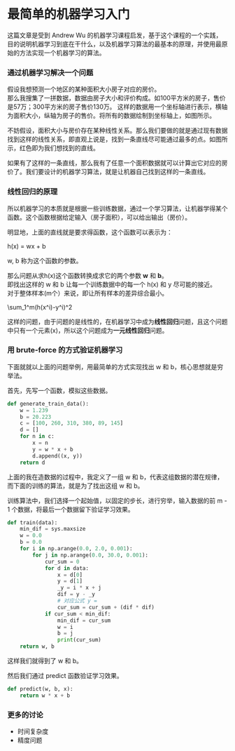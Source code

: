 # 最简单的机器学习入门

这篇文章是受到 Andrew Wu 的机器学习课程启发，基于这个课程的一个实践，目的说明机器学习到底在干什么，以及机器学习算法的最基本的原理，并使用最原始的方法实现一个机器学习的算法。

### 通过机器学习解决一个问题

假设我想预测一个地区的某种面积大小房子对应的房价。  
那么我搜集了一拼数据，数据由房子大小和评价构成。如100平方米的房子，售价是57万；300平方米的房子售价130万。
这样的数据用一个坐标轴进行表示，横轴为面积大小，纵轴为房子的售价。将所有的数据绘制到坐标轴上，如图所示。

不妨假设，面积大小与房价存在某种线性关系。那么我们要做的就是通过现有数据找到这样的线性关系，即直观上说是，找到一条直线尽可能通过最多的点。如图所示，红色即为我们想找到的直线。

如果有了这样的一条直线，那么我有了任意一个面积数据就可以计算出它对应的房价了。我们要设计的机器学习算法，就是让机器自己找到这样的一条直线。

### 线性回归的原理

所以机器学习的本质就是根据一些训练数据，通过一个学习算法，让机器学得某个函数。这个函数根据给定输入（房子面积），可以给出输出（房价）。

明显地，上面的直线就是要求得函数，这个函数可以表示为：

h(x) = wx + b

w, b 称为这个函数的参数。 

那么问题从求h(x)这个函数转换成求它的两个参数 **w** 和 **b**。  
即找出这样的 w 和 b 让每一个训练数据中的每一个 h(x) 和 y 尽可能的接近。  
对于整体样本(m个）来说，即让所有样本的差异综合最小。

\sum_1^m\(h(x^i)-y^i)^2

这样的问题，由于问题的是线性的，在机器学习中成为**线性回归**问题，且这个问题中只有一个元素(x)，所以这个问题成为**一元线性回归**问题。


### 用 brute-force 的方式验证机器学习

下面就就以上面的问题举例，用最简单的方式实现找出 w 和 b，核心思想就是穷举法。  

首先，先写一个函数，模拟这些数据。

```python
def generate_train_data():
    w = 1.239
    b = 20.223
    c = [100, 260, 310, 380, 89, 145]
    d = []
    for n in c:
        x = n
        y = w * x + b
        d.append((x, y))
    return d
```

上面的我在造数据的过程中，我定义了一组 w 和 b，代表这组数据的潜在规律，而下面的训练的算法，就是为了找出这组 w 和 b。

训练算法中，我们选择一个起始值，以固定的步长，进行穷举，输入数据的前 m - 1 个数据，将最后一个数据留下验证学习效果。

```python
def train(data):
    min_dif = sys.maxsize
    w = 0.0
    b = 0.0
    for i in np.arange(0.0, 2.0, 0.001):
        for j in np.arange(0.0, 30.0, 0.001):
            cur_sum = 0
            for d in data:
                x = d[0]
                y = d[1]
                _y = i * x + j
                dif = y - _y
                # 对应公式 y = 
                cur_sum = cur_sum + (dif * dif)
            if cur_sum < min_dif:
                min_dif = cur_sum
                w = i
                b = j
                print(cur_sum)
    return w, b
```

这样我们就得到了 w 和 b。

然后我们通过 predict 函数验证学习效果。

```python
def predict(w, b, x):
    return w * x + b
```

### 更多的讨论

- 时间复杂度
- 精度问题

